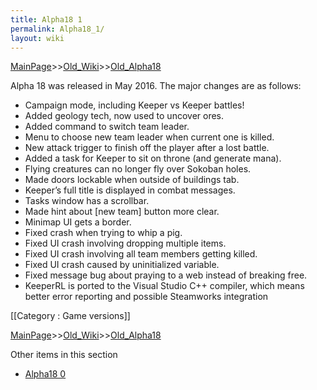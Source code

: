 ```yaml
---
title: Alpha18 1
permalink: Alpha18_1/
layout: wiki
---
```


[MainPage](/keeperrl_wiki/ "wikilink")>>[Old_Wiki](/keeperrl_wiki/Old_Wiki "wikilink")>>[Old_Alpha18](/keeperrl_wiki/Old_Alpha18 "wikilink")

Alpha 18 was released in May 2016. The major changes are as follows:

* Campaign mode, including Keeper vs Keeper battles!
* Added geology tech, now used to uncover ores.
* Added command to switch team leader.
* Menu to choose new team leader when current one is killed.
* New attack trigger to finish off the player after a lost battle.
* Added a task for Keeper to sit on throne (and generate mana).
* Flying creatures can no longer fly over Sokoban holes.
* Made doors lockable when outside of buildings tab.
* Keeper’s full title is displayed in combat messages.
* Tasks window has a scrollbar.
* Made hint about [new team] button more clear.
* Minimap UI gets a border.
* Fixed crash when trying to whip a pig.
* Fixed UI crash involving dropping multiple items.
* Fixed UI crash involving all team members getting killed.
* Fixed UI crash caused by uninitialized variable.
* Fixed message bug about praying to a web instead of breaking free.
* KeeperRL is ported to the Visual Studio C++ compiler, which means better error reporting and possible Steamworks integration

[[Category : Game versions]]

[MainPage](/keeperrl_wiki/ "wikilink")>>[Old_Wiki](/keeperrl_wiki/Old_Wiki "wikilink")>>[Old_Alpha18](/keeperrl_wiki/Old_Alpha18 "wikilink")

Other items in this section
-    [Alpha18 0](/keeperrl_wiki/Alpha18_0 "wikilink")
